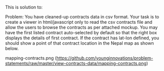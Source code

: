 This is solution to:

Problem:
You have cleaned-up contracts data in csv format. Your task is to create a viewer in html/javascript only to read the csv contracts file and allow the users to browse the contracts as per attached mockup. You may have the first listed contract auto-selected by default so that the right box displays the details of first contract. If the contract has lat-lon defined, you should show a point of that contract location in the Nepal map as shown below.

mapping-contracts.png (https://github.com/younginnovations/problem-statements/raw/master/view-contracts-data/mapping-contracts.png)